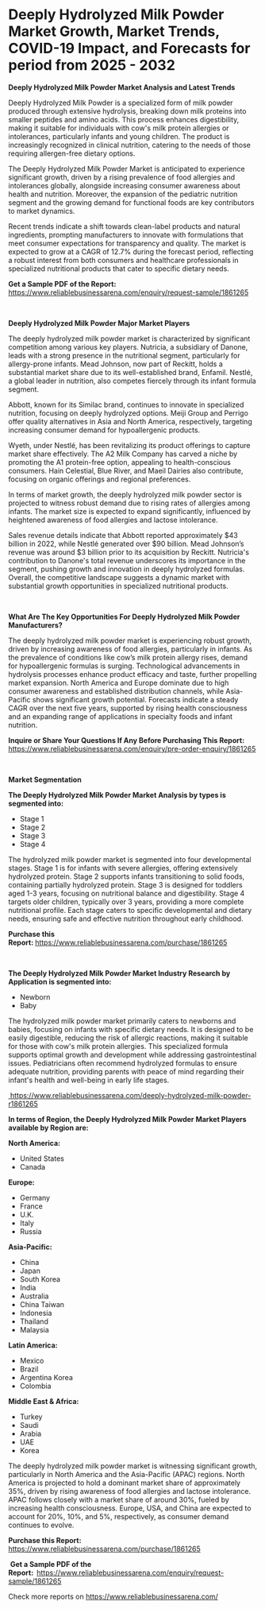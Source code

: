 <p><h1>Deeply Hydrolyzed Milk Powder Market Growth, Market Trends, COVID-19 Impact, and Forecasts for period from 2025 - 2032</h1></p><p><strong>Deeply Hydrolyzed Milk Powder Market Analysis and Latest Trends</strong></p>
<p><p>Deeply Hydrolyzed Milk Powder is a specialized form of milk powder produced through extensive hydrolysis, breaking down milk proteins into smaller peptides and amino acids. This process enhances digestibility, making it suitable for individuals with cow's milk protein allergies or intolerances, particularly infants and young children. The product is increasingly recognized in clinical nutrition, catering to the needs of those requiring allergen-free dietary options.</p><p>The Deeply Hydrolyzed Milk Powder Market is anticipated to experience significant growth, driven by a rising prevalence of food allergies and intolerances globally, alongside increasing consumer awareness about health and nutrition. Moreover, the expansion of the pediatric nutrition segment and the growing demand for functional foods are key contributors to market dynamics. </p><p>Recent trends indicate a shift towards clean-label products and natural ingredients, prompting manufacturers to innovate with formulations that meet consumer expectations for transparency and quality. The market is expected to grow at a CAGR of 12.7% during the forecast period, reflecting a robust interest from both consumers and healthcare professionals in specialized nutritional products that cater to specific dietary needs.</p></p>
<p><strong>Get a Sample PDF of the Report:&nbsp;</strong> <a href="https://www.reliablebusinessarena.com/enquiry/request-sample/1861265?utm_campaign=1912&utm_medium=2&utm_source=Github&utm_content=ia&utm_term=10022025&utm_id=deeply-hydrolyzed-milk-powder">https://www.reliablebusinessarena.com/enquiry/request-sample/1861265</a></p>
<p>&nbsp;</p>
<p><strong>Deeply Hydrolyzed Milk Powder Major Market Players</strong></p>
<p><p>The deeply hydrolyzed milk powder market is characterized by significant competition among various key players. Nutricia, a subsidiary of Danone, leads with a strong presence in the nutritional segment, particularly for allergy-prone infants. Mead Johnson, now part of Reckitt, holds a substantial market share due to its well-established brand, Enfamil. Nestlé, a global leader in nutrition, also competes fiercely through its infant formula segment.</p><p>Abbott, known for its Similac brand, continues to innovate in specialized nutrition, focusing on deeply hydrolyzed options. Meiji Group and Perrigo offer quality alternatives in Asia and North America, respectively, targeting increasing consumer demand for hypoallergenic products.</p><p>Wyeth, under Nestlé, has been revitalizing its product offerings to capture market share effectively. The A2 Milk Company has carved a niche by promoting the A1 protein-free option, appealing to health-conscious consumers. Hain Celestial, Blue River, and Maeil Dairies also contribute, focusing on organic offerings and regional preferences.</p><p>In terms of market growth, the deeply hydrolyzed milk powder sector is projected to witness robust demand due to rising rates of allergies among infants. The market size is expected to expand significantly, influenced by heightened awareness of food allergies and lactose intolerance.</p><p>Sales revenue details indicate that Abbott reported approximately $43 billion in 2022, while Nestlé generated over $90 billion. Mead Johnson’s revenue was around $3 billion prior to its acquisition by Reckitt. Nutricia's contribution to Danone's total revenue underscores its importance in the segment, pushing growth and innovation in deeply hydrolyzed formulas. Overall, the competitive landscape suggests a dynamic market with substantial growth opportunities in specialized nutritional products.</p></p>
<p>&nbsp;</p>
<p><strong>What Are The Key Opportunities For Deeply Hydrolyzed Milk Powder Manufacturers?</strong></p>
<p><p>The deeply hydrolyzed milk powder market is experiencing robust growth, driven by increasing awareness of food allergies, particularly in infants. As the prevalence of conditions like cow’s milk protein allergy rises, demand for hypoallergenic formulas is surging. Technological advancements in hydrolysis processes enhance product efficacy and taste, further propelling market expansion. North America and Europe dominate due to high consumer awareness and established distribution channels, while Asia-Pacific shows significant growth potential. Forecasts indicate a steady CAGR over the next five years, supported by rising health consciousness and an expanding range of applications in specialty foods and infant nutrition.</p></p>
<p><strong>Inquire or Share Your Questions If Any Before Purchasing This Report:</strong> <a href="https://www.reliablebusinessarena.com/enquiry/pre-order-enquiry/1861265?utm_campaign=1912&utm_medium=2&utm_source=Github&utm_content=ia&utm_term=10022025&utm_id=deeply-hydrolyzed-milk-powder">https://www.reliablebusinessarena.com/enquiry/pre-order-enquiry/1861265</a></p>
<p>&nbsp;</p>
<p><strong>Market Segmentation</strong></p>
<p><strong>The Deeply Hydrolyzed Milk Powder Market Analysis by types is segmented into:</strong></p>
<p><ul><li>Stage 1</li><li>Stage 2</li><li>Stage 3</li><li>Stage 4</li></ul></p>
<p><p>The hydrolyzed milk powder market is segmented into four developmental stages. Stage 1 is for infants with severe allergies, offering extensively hydrolyzed protein. Stage 2 supports infants transitioning to solid foods, containing partially hydrolyzed protein. Stage 3 is designed for toddlers aged 1-3 years, focusing on nutritional balance and digestibility. Stage 4 targets older children, typically over 3 years, providing a more complete nutritional profile. Each stage caters to specific developmental and dietary needs, ensuring safe and effective nutrition throughout early childhood.</p></p>
<p><strong>Purchase this Report:&nbsp;</strong><a href="https://www.reliablebusinessarena.com/purchase/1861265?utm_campaign=1912&utm_medium=2&utm_source=Github&utm_content=ia&utm_term=10022025&utm_id=deeply-hydrolyzed-milk-powder">https://www.reliablebusinessarena.com/purchase/1861265</a></p>
<p>&nbsp;</p>
<p><strong>The Deeply Hydrolyzed Milk Powder Market Industry Research by Application is segmented into:</strong></p>
<p><ul><li>Newborn</li><li>Baby</li></ul></p>
<p><p>The hydrolyzed milk powder market primarily caters to newborns and babies, focusing on infants with specific dietary needs. It is designed to be easily digestible, reducing the risk of allergic reactions, making it suitable for those with cow's milk protein allergies. This specialized formula supports optimal growth and development while addressing gastrointestinal issues. Pediatricians often recommend hydrolyzed formulas to ensure adequate nutrition, providing parents with peace of mind regarding their infant's health and well-being in early life stages.</p></p>
<p><a href="https://www.reliablebusinessarena.com/deeply-hydrolyzed-milk-powder-r1861265?utm_campaign=1912&utm_medium=2&utm_source=Github&utm_content=ia&utm_term=10022025&utm_id=deeply-hydrolyzed-milk-powder">&nbsp;https://www.reliablebusinessarena.com/deeply-hydrolyzed-milk-powder-r1861265</a></p>
<p><strong>In terms of Region, the Deeply Hydrolyzed Milk Powder Market Players available by Region are:</strong></p>
<p>
    <p> <strong> North America: </strong>
        <ul>
            <li>United States</li>
            <li>Canada</li>
        </ul>
        </p> 
    <p> <strong> Europe: </strong>
        <ul>
            <li>Germany</li>
            <li>France</li>
            <li>U.K.</li>
            <li>Italy</li>
            <li>Russia</li>
        </ul>
        </p> 
    <p> <strong> Asia-Pacific: </strong>
        <ul>
            <li>China</li>
            <li>Japan</li>
            <li>South Korea</li>
            <li>India</li>
            <li>Australia</li>
            <li>China Taiwan</li>
            <li>Indonesia</li>
            <li>Thailand</li>
            <li>Malaysia</li>
        </ul>
        </p> 
    <p> <strong> Latin America: </strong>
        <ul>
            <li>Mexico</li>
            <li>Brazil</li>
            <li>Argentina Korea</li>
            <li>Colombia</li>
        </ul>
        </p> 
    <p> <strong> Middle East & Africa: </strong>
        <ul>
            <li>Turkey</li>
            <li>Saudi</li>
            <li>Arabia</li>
            <li>UAE</li>
            <li>Korea</li>
        </ul>
    </p>
    </p>
<p><p>The deeply hydrolyzed milk powder market is witnessing significant growth, particularly in North America and the Asia-Pacific (APAC) regions. North America is projected to hold a dominant market share of approximately 35%, driven by rising awareness of food allergies and lactose intolerance. APAC follows closely with a market share of around 30%, fueled by increasing health consciousness. Europe, USA, and China are expected to account for 20%, 10%, and 5%, respectively, as consumer demand continues to evolve.</p></p>
<p><strong>Purchase this Report: </strong><a href="https://www.reliablebusinessarena.com/purchase/1861265?utm_campaign=1912&utm_medium=2&utm_source=Github&utm_content=ia&utm_term=10022025&utm_id=deeply-hydrolyzed-milk-powder">https://www.reliablebusinessarena.com/purchase/1861265</a></p>
<p>&nbsp;<strong>Get a Sample PDF of the Report:&nbsp;&nbsp;</strong><a href="https://www.reliablebusinessarena.com/enquiry/request-sample/1861265?utm_campaign=1912&utm_medium=2&utm_source=Github&utm_content=ia&utm_term=10022025&utm_id=deeply-hydrolyzed-milk-powder">https://www.reliablebusinessarena.com/enquiry/request-sample/1861265</a></p>
<p><strong></strong></p>
<p>Check more reports on <a href="https://www.reliablebusinessarena.com/?utm_campaign=1912&utm_medium=2&utm_source=Github&utm_content=ia&utm_term=10022025&utm_id=deeply-hydrolyzed-milk-powder">https://www.reliablebusinessarena.com/</a></p>